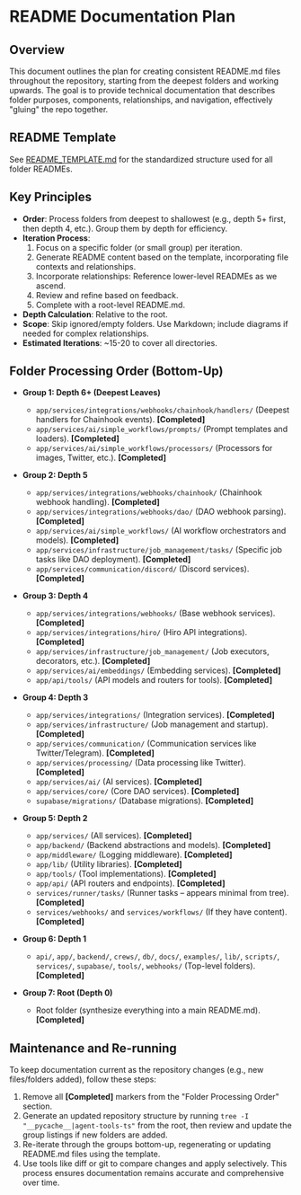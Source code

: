 # README Documentation Plan

## Overview
This document outlines the plan for creating consistent README.md files throughout the repository, starting from the deepest folders and working upwards. The goal is to provide technical documentation that describes folder purposes, components, relationships, and navigation, effectively "gluing" the repo together.

## README Template
See [README_TEMPLATE.md](./README_TEMPLATE.md) for the standardized structure used for all folder READMEs.

## Key Principles
- **Order**: Process folders from deepest to shallowest (e.g., depth 5+ first, then depth 4, etc.). Group them by depth for efficiency.
- **Iteration Process**:
  1. Focus on a specific folder (or small group) per iteration.
  2. Generate README content based on the template, incorporating file contexts and relationships.
  3. Incorporate relationships: Reference lower-level READMEs as we ascend.
  4. Review and refine based on feedback.
  5. Complete with a root-level README.md.
- **Depth Calculation**: Relative to the root.
- **Scope**: Skip ignored/empty folders. Use Markdown; include diagrams if needed for complex relationships.
- **Estimated Iterations**: ~15-20 to cover all directories.

## Folder Processing Order (Bottom-Up)

- **Group 1: Depth 6+ (Deepest Leaves)**
  - `app/services/integrations/webhooks/chainhook/handlers/` (Deepest handlers for Chainhook events). **[Completed]**
  - `app/services/ai/simple_workflows/prompts/` (Prompt templates and loaders). **[Completed]**
  - `app/services/ai/simple_workflows/processors/` (Processors for images, Twitter, etc.). **[Completed]**

- **Group 2: Depth 5**
  - `app/services/integrations/webhooks/chainhook/` (Chainhook webhook handling). **[Completed]**
  - `app/services/integrations/webhooks/dao/` (DAO webhook parsing). **[Completed]**
  - `app/services/ai/simple_workflows/` (AI workflow orchestrators and models). **[Completed]**
  - `app/services/infrastructure/job_management/tasks/` (Specific job tasks like DAO deployment). **[Completed]**
  - `app/services/communication/discord/` (Discord services). **[Completed]**

- **Group 3: Depth 4**
  - `app/services/integrations/webhooks/` (Base webhook services). **[Completed]**
  - `app/services/integrations/hiro/` (Hiro API integrations). **[Completed]**
  - `app/services/infrastructure/job_management/` (Job executors, decorators, etc.). **[Completed]**
  - `app/services/ai/embeddings/` (Embedding services). **[Completed]**
  - `app/api/tools/` (API models and routers for tools). **[Completed]**

- **Group 4: Depth 3**
  - `app/services/integrations/` (Integration services). **[Completed]**
  - `app/services/infrastructure/` (Job management and startup). **[Completed]**
  - `app/services/communication/` (Communication services like Twitter/Telegram). **[Completed]**
  - `app/services/processing/` (Data processing like Twitter). **[Completed]**
  - `app/services/ai/` (AI services). **[Completed]**
  - `app/services/core/` (Core DAO services). **[Completed]**
  - `supabase/migrations/` (Database migrations). **[Completed]**

- **Group 5: Depth 2**
  - `app/services/` (All services). **[Completed]**
  - `app/backend/` (Backend abstractions and models). **[Completed]**
  - `app/middleware/` (Logging middleware). **[Completed]**
  - `app/lib/` (Utility libraries). **[Completed]**
  - `app/tools/` (Tool implementations). **[Completed]**
  - `app/api/` (API routers and endpoints). **[Completed]**
  - `services/runner/tasks/` (Runner tasks – appears minimal from tree). **[Completed]**
  - `services/webhooks/` and `services/workflows/` (If they have content). **[Completed]**

- **Group 6: Depth 1**
  - `api/`, `app/`, `backend/`, `crews/`, `db/`, `docs/`, `examples/`, `lib/`, `scripts/`, `services/`, `supabase/`, `tools/`, `webhooks/` (Top-level folders). **[Completed]**

- **Group 7: Root (Depth 0)**
  - Root folder (synthesize everything into a main README.md). **[Completed]**

## Maintenance and Re-running
To keep documentation current as the repository changes (e.g., new files/folders added), follow these steps:
1. Remove all **[Completed]** markers from the "Folder Processing Order" section.
2. Generate an updated repository structure by running `tree -I "__pycache__|agent-tools-ts"` from the root, then review and update the group listings if new folders are added.
3. Re-iterate through the groups bottom-up, regenerating or updating README.md files using the template.
4. Use tools like diff or git to compare changes and apply selectively.
This process ensures documentation remains accurate and comprehensive over time.

